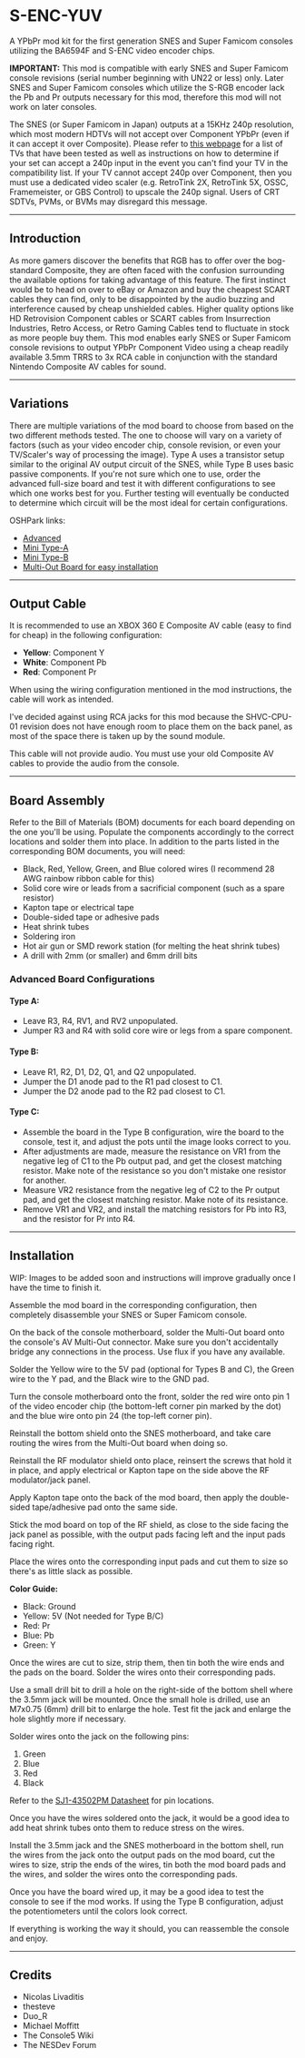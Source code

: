 # S-ENC-YUV
A YPbPr mod kit for the first generation SNES and Super Famicom consoles utilizing the BA6594F and S-ENC video encoder chips.

**IMPORTANT:** This mod is compatible with early SNES and Super Famicom console revisions (serial number beginning with UN22 or less) only. Later SNES and Super Famicom consoles which utilize the S-RGB encoder lack the Pb and Pr outputs necessary for this mod, therefore this mod will not work on later consoles.

The SNES (or Super Famicom in Japan) outputs at a 15KHz 240p resolution, which most modern HDTVs will not accept over Component YPbPr (even if it can accept it over Composite). Please refer to [this webpage](https://www.hdretrovision.com/240p) for a list of TVs that have been tested as well as instructions on how to determine if your set can accept a 240p input in the event you can't find your TV in the compatibility list. If your TV cannot accept 240p over Component, then you must use a dedicated video scaler (e.g. RetroTink 2X, RetroTink 5X, OSSC, Framemeister, or GBS Control) to upscale the 240p signal. Users of CRT SDTVs, PVMs, or BVMs may disregard this message.

------------

## Introduction

As more gamers discover the benefits that RGB has to offer over the bog-standard Composite, they are often faced with the confusion surrounding the available options for taking advantage of this feature. The first instinct would be to head on over to eBay or Amazon and buy the cheapest SCART cables they can find, only to be disappointed by the audio buzzing and interference caused by cheap unshielded cables. Higher quality options like HD Retrovision Component cables or SCART cables from Insurrection Industries, Retro Access, or Retro Gaming Cables tend to fluctuate in stock as more people buy them. This mod enables early SNES or Super Famicom console revisions to output YPbPr Component Video using a cheap readily available 3.5mm TRRS to 3x RCA cable in conjunction with the standard Nintendo Composite AV cables for sound.

------------

## Variations

There are multiple variations of the mod board to choose from based on the two different methods tested. The one to choose will vary on a variety of factors (such as your video encoder chip, console revision, or even your TV/Scaler's way of processing the image). Type A uses a transistor setup similar to the original AV output circuit of the SNES, while Type B uses basic passive components. If you're not sure which one to use, order the advanced full-size board and test it with different configurations to see which one works best for you. Further testing will eventually be conducted to determine which circuit will be the most ideal for certain configurations.

OSHPark links:
- [Advanced](https://oshpark.com/shared_projects/vhEn3k7J)
- [Mini Type-A](https://oshpark.com/shared_projects/ZWxqDEtu)
- [Mini Type-B](https://oshpark.com/shared_projects/uE9ANfrs)
- [Multi-Out Board for easy installation](https://oshpark.com/shared_projects/abuhMZIt)

-----------

## Output Cable

It is recommended to use an XBOX 360 E Composite AV cable (easy to find for cheap) in the following configuration:
- **Yellow**: Component Y
- **White**: Component Pb
- **Red**: Component Pr

When using the wiring configuration mentioned in the mod instructions, the cable will work as intended.

I've decided against using RCA jacks for this mod because the SHVC-CPU-01 revision does not have enough room to place them on the back panel, as most of the space there is taken up by the sound module.

This cable will not provide audio. You must use your old Composite AV cables to provide the audio from the console.

-----------

## Board Assembly

Refer to the Bill of Materials (BOM) documents for each board depending on the one you'll be using. Populate the components accordingly to the correct locations and solder them into place. In addition to the parts listed in the corresponding BOM documents, you will need:
- Black, Red, Yellow, Green, and Blue colored wires (I recommend 28 AWG rainbow ribbon cable for this)
- Solid core wire or leads from a sacrificial component (such as a spare resistor)
- Kapton tape or electrical tape
- Double-sided tape or adhesive pads
- Heat shrink tubes
- Soldering iron
- Hot air gun or SMD rework station (for melting the heat shrink tubes)
- A drill with 2mm (or smaller) and 6mm drill bits

### Advanced Board Configurations

#### Type A:
- Leave R3, R4, RV1, and RV2 unpopulated.
- Jumper R3 and R4 with solid core wire or legs from a spare component.

#### Type B:
- Leave R1, R2, D1, D2, Q1, and Q2 unpopulated.
- Jumper the D1 anode pad to the R1 pad closest to C1.
- Jumper the D2 anode pad to the R2 pad closest to C1.

#### Type C:
- Assemble the board in the Type B configuration, wire the board to the console, test it, and adjust the pots until the image looks correct to you.
- After adjustments are made, measure the resistance on VR1 from the negative leg of C1 to the Pb output pad, and get the closest matching resistor. Make note of the resistance so you don't mistake one resistor for another.
- Measure VR2 resistance from the negative leg of C2 to the Pr output pad, and get the closest matching resistor. Make note of its resistance.
- Remove VR1 and VR2, and install the matching resistors for Pb into R3, and the resistor for Pr into R4.

------------

## Installation

WIP: Images to be added soon and instructions will improve gradually once I have the time to finish it.

Assemble the mod board in the corresponding configuration, then completely disassemble your SNES or Super Famicom console.

On the back of the console motherboard, solder the Multi-Out board onto the console's AV Multi-Out connector. Make sure you don't accidentally bridge any connections in the process. Use flux if you have any available.

Solder the Yellow wire to the 5V pad (optional for Types B and C), the Green wire to the Y pad, and the Black wire to the GND pad.

Turn the console motherboard onto the front, solder the red wire onto pin 1 of the video encoder chip (the bottom-left corner pin marked by the dot) and the blue wire onto pin 24 (the top-left corner pin).

Reinstall the bottom shield onto the SNES motherboard, and take care routing the wires from the Multi-Out board when doing so.

Reinstall the RF modulator shield onto place, reinsert the screws that hold it in place, and apply electrical or Kapton tape on the side above the RF modulator/jack panel.

Apply Kapton tape onto the back of the mod board, then apply the double-sided tape/adhesive pad onto the same side.

Stick the mod board on top of the RF shield, as close to the side facing the jack panel as possible, with the output pads facing left and the input pads facing right.

Place the wires onto the corresponding input pads and cut them to size so there's as little slack as possible.

**Color Guide:**
- Black: Ground
- Yellow: 5V (Not needed for Type B/C)
- Red: Pr
- Blue: Pb
- Green: Y

Once the wires are cut to size, strip them, then tin both the wire ends and the pads on the board. Solder the wires onto their corresponding pads.

Use a small drill bit to drill a hole on the right-side of the bottom shell where the 3.5mm jack will be mounted. Once the small hole is drilled, use an M7x0.75 (6mm) drill bit to enlarge the hole. Test fit the jack and enlarge the hole slightly more if necessary.

Solder wires onto the jack on the following pins:
1. Green
2. Blue
3. Red
4. Black

Refer to the [SJ1-43502PM Datasheet](https://www.cuidevices.com/product/resource/sj1-43502pm.pdf) for pin locations.

Once you have the wires soldered onto the jack, it would be a good idea to add heat shrink tubes onto them to reduce stress on the wires.

Install the 3.5mm jack and the SNES motherboard in the bottom shell, run the wires from the jack onto the output pads on the mod board, cut the wires to size, strip the ends of the wires, tin both the mod board pads and the wires, and solder the wires onto the corresponding pads.

Once you have the board wired up, it may be a good idea to test the console to see if the mod works. If using the Type B configuration, adjust the potentiometers until the colors look correct.

If everything is working the way it should, you can reassemble the console and enjoy.

------------

## Credits

- Nicolas Livaditis
- thesteve
- Duo_R
- Michael Moffitt
- The Console5 Wiki
- The NESDev Forum

